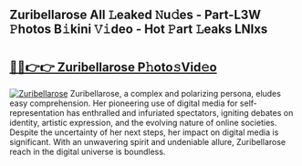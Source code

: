 ## Zuribellarose All 𝙻eaked 𝙽u𝚍es - Part-L3W 𝙿hotos B𝚒kini 𝚅𝚒deo - Hot 𝙿art 𝙻eaks LNIxs

# <h2><a href="http://ld0dqd.urlbe.top/?page=Zuribellarose">🔗🔗👉👉 Zuribellarose P𝚑oto𝚜Vid𝚎o</a></h2>

[![Zuribellarose](https://i.imgur.com/eBuTRDB.gif)](http://ld0dqd.urlbe.top/?page=Zuribellarose)
Zuribellarose, a complex and polarizing persona, eludes easy comprehension. Her pioneering use of digital media for self-representation has enthralled and infuriated spectators, igniting debates on identity, artistic expression, and the evolving nature of online societies. Despite the uncertainty of her next steps, her impact on digital media is significant. With an unwavering spirit and undeniable allure, Zuribellarose reach in the digital universe is boundless.
